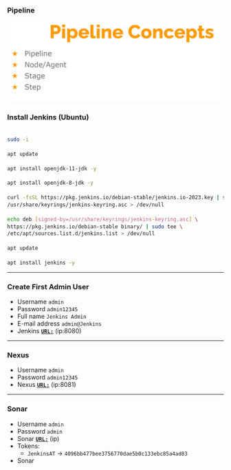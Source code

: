 ### Pipeline

![Pipeline](./Pipeline.png)


### Install Jenkins (Ubuntu)

```bash

sudo -i

apt update

apt install openjdk-11-jdk -y

apt install openjdk-8-jdk -y

curl -fsSL https://pkg.jenkins.io/debian-stable/jenkins.io-2023.key | sudo tee \
/usr/share/keyrings/jenkins-keyring.asc > /dev/null

echo deb [signed-by=/usr/share/keyrings/jenkins-keyring.asc] \
https://pkg.jenkins.io/debian-stable binary/ | sudo tee \
/etc/apt/sources.list.d/jenkins.list > /dev/null

apt update

apt install jenkins -y

```

___

### Create First Admin User

- Username `admin`
- Password `admin12345` 
- Full name `Jenkins Admin`
- E-mail address `admin@Jenkins`
- Jenkins [**`URL:`**](23.20.48.192:8080) (ip:8080)

___

### Nexus

- Username `admin`
- Password `admin12345`
- Nexus [**`URL:`**](54.160.83.678081) (ip:8081)

___

### Sonar

- Username `admin`
- Password `admin`
- Sonar [**`URL:`**](54.174.243.231) (ip)
- Tokens:
  -  `JenkinsAT` -> `4096bb477bee3756770dae5b0c133ebc85a4ad83`
- Sonar